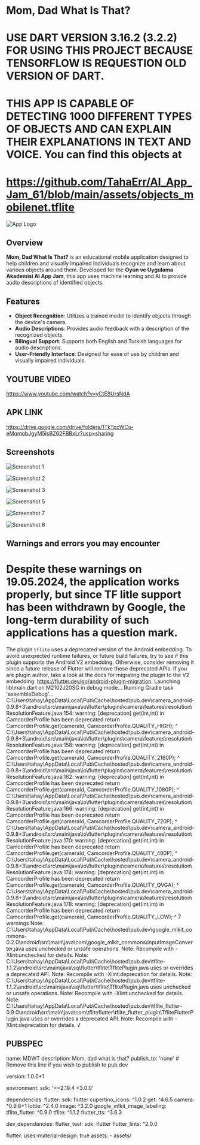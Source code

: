 # Mom, Dad What Is That?

# USE DART VERSION 3.16.2 (3.2.2) FOR USING THIS PROJECT BECAUSE TENSORFLOW IS REQUESTION OLD VERSION OF DART. 
# THIS APP IS CAPABLE OF DETECTING 1000 DIFFERENT TYPES OF OBJECTS AND CAN EXPLAIN THEIR EXPLANATIONS IN TEXT AND VOICE. You can find this objects at
# https://github.com/TahaErr/AI_App_Jam_61/blob/main/assets/objects_mobilenet.tflite
![App Logo](android/app/src/main/res/mipmap-xxxhdpi/ic_launcher.png)

## Overview

**Mom, Dad What Is That?** is an educational mobile application designed to help children and visually impaired individuals recognize and learn about various objects around them. Developed for the **Oyun ve Uygulama Akademisi AI App Jam**, this app uses machine learning and AI to provide audio descriptions of identified objects.

## Features

- **Object Recognition**: Utilizes a trained model to identify objects through the device's camera.
- **Audio Descriptions**: Provides audio feedback with a description of the recognized objects.
- **Bilingual Support**: Supports both English and Turkish languages for audio descriptions.
- **User-Friendly Interface**: Designed for ease of use by children and visually impaired individuals.

## YOUTUBE VIDEO
https://www.youtube.com/watch?v=yCtE8UrsNdA

## APK LINK 

https://drive.google.com/drive/folders/1TkTpxWCu-eMqmobJgyM5IsBZ62FBBxLr?usp=sharing

## Screenshots
![Screenshot 1](assets/1.jpeg)

![Screenshot 2](assets/2.jpeg)

![Screenshot 3](assets/3.jpeg)

![Screenshot 5](assets/5.jpeg)

![Screenshot 7](assets/7.jpeg)

![Screenshot 6](assets/6.jpeg)

## Warnings and errors you may encounter
#  Despite these warnings on 19.05.2024, the application works properly, but since TF litle support has been withdrawn by Google, the long-term durability of such applications has a question mark.


 The plugin `tflite` uses a deprecated version of the Android embedding.
To avoid unexpected runtime failures, or future build failures, try to see if this plugin supports the Android V2 embedding. Otherwise, consider removing it since a future release of Flutter will remove these deprecated APIs.
If you are plugin author, take a look at the docs for migrating the plugin to the V2 embedding: https://flutter.dev/go/android-plugin-migration.
Launching lib\main.dart on M2102J20SG in debug mode...
Running Gradle task 'assembleDebug'...
C:\Users\tahay\AppData\Local\Pub\Cache\hosted\pub.dev\camera_android-0.9.8+3\android\src\main\java\io\flutter\plugins\camera\features\resolution\ResolutionFeature.java:154: warning: [deprecation] get(int,int) in CamcorderProfile has been deprecated
          return CamcorderProfile.get(cameraId, CamcorderProfile.QUALITY_HIGH);
                                 ^
C:\Users\tahay\AppData\Local\Pub\Cache\hosted\pub.dev\camera_android-0.9.8+3\android\src\main\java\io\flutter\plugins\camera\features\resolution\ResolutionFeature.java:158: warning: [deprecation] get(int,int) in CamcorderProfile has been deprecated
          return CamcorderProfile.get(cameraId, CamcorderProfile.QUALITY_2160P);
                                 ^
C:\Users\tahay\AppData\Local\Pub\Cache\hosted\pub.dev\camera_android-0.9.8+3\android\src\main\java\io\flutter\plugins\camera\features\resolution\ResolutionFeature.java:162: warning: [deprecation] get(int,int) in CamcorderProfile has been deprecated
          return CamcorderProfile.get(cameraId, CamcorderProfile.QUALITY_1080P);
                                 ^
C:\Users\tahay\AppData\Local\Pub\Cache\hosted\pub.dev\camera_android-0.9.8+3\android\src\main\java\io\flutter\plugins\camera\features\resolution\ResolutionFeature.java:166: warning: [deprecation] get(int,int) in CamcorderProfile has been deprecated
          return CamcorderProfile.get(cameraId, CamcorderProfile.QUALITY_720P);
                                 ^
C:\Users\tahay\AppData\Local\Pub\Cache\hosted\pub.dev\camera_android-0.9.8+3\android\src\main\java\io\flutter\plugins\camera\features\resolution\ResolutionFeature.java:170: warning: [deprecation] get(int,int) in CamcorderProfile has been deprecated
          return CamcorderProfile.get(cameraId, CamcorderProfile.QUALITY_480P);
                                 ^
C:\Users\tahay\AppData\Local\Pub\Cache\hosted\pub.dev\camera_android-0.9.8+3\android\src\main\java\io\flutter\plugins\camera\features\resolution\ResolutionFeature.java:174: warning: [deprecation] get(int,int) in CamcorderProfile has been deprecated
          return CamcorderProfile.get(cameraId, CamcorderProfile.QUALITY_QVGA);
                                 ^
C:\Users\tahay\AppData\Local\Pub\Cache\hosted\pub.dev\camera_android-0.9.8+3\android\src\main\java\io\flutter\plugins\camera\features\resolution\ResolutionFeature.java:178: warning: [deprecation] get(int,int) in CamcorderProfile has been deprecated
          return CamcorderProfile.get(cameraId, CamcorderProfile.QUALITY_LOW);
                                 ^
7 warnings
Note: C:\Users\tahay\AppData\Local\Pub\Cache\hosted\pub.dev\google_mlkit_commons-0.2.0\android\src\main\java\com\google_mlkit_commons\InputImageConverter.java uses unchecked or unsafe operations.
Note: Recompile with -Xlint:unchecked for details.
Note: C:\Users\tahay\AppData\Local\Pub\Cache\hosted\pub.dev\tflite-1.1.2\android\src\main\java\sq\flutter\tflite\TflitePlugin.java uses or overrides a deprecated API.
Note: Recompile with -Xlint:deprecation for details.
Note: C:\Users\tahay\AppData\Local\Pub\Cache\hosted\pub.dev\tflite-1.1.2\android\src\main\java\sq\flutter\tflite\TflitePlugin.java uses unchecked or unsafe operations.
Note: Recompile with -Xlint:unchecked for details.
Note: C:\Users\tahay\AppData\Local\Pub\Cache\hosted\pub.dev\tflite_flutter-0.9.0\android\src\main\java\com\tfliteflutter\tflite_flutter_plugin\TfliteFlutterPlugin.java uses or overrides a deprecated API.
Note: Recompile with -Xlint:deprecation for details.
√

## PUBSPEC

name: MDWT
description: Mom, dad what is that?
publish_to: 'none' # Remove this line if you wish to publish to pub.dev

version: 1.0.0+1

environment:
  sdk: '>=2.19.4 <3.0.0'

dependencies:
  flutter:
    sdk: flutter
  cupertino_icons: ^1.0.2
  get: ^4.6.5
  camera: ^0.9.8+1
  lottie: ^2.4.0
  image: ^3.2.0
  google_mlkit_image_labeling:
  tflite_flutter: ^0.9.0
  tflite: ^1.1.2
  flutter_tts: ^3.6.3

dev_dependencies:
  flutter_test:
    sdk: flutter
  flutter_lints: ^2.0.0

flutter:
  uses-material-design: true
  assets:
    - assets/

